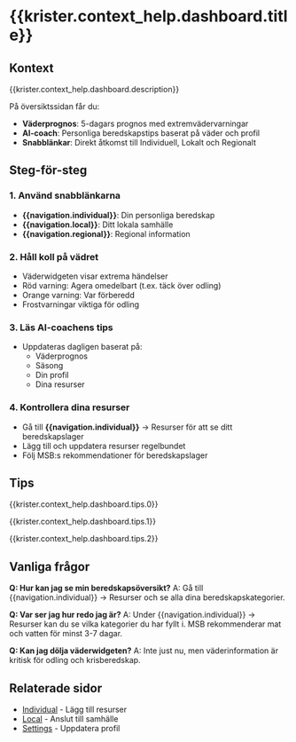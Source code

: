 # {{krister.context_help.dashboard.title}}

## Kontext

{{krister.context_help.dashboard.description}}

På översiktssidan får du:
- **Väderprognos**: 5-dagars prognos med extremvädervarningar
- **AI-coach**: Personliga beredskapstips baserat på väder och profil
- **Snabblänkar**: Direkt åtkomst till Individuell, Lokalt och Regionalt

## Steg-för-steg

### 1. Använd snabblänkarna
- **{{navigation.individual}}**: Din personliga beredskap
- **{{navigation.local}}**: Ditt lokala samhälle
- **{{navigation.regional}}**: Regional information

### 2. Håll koll på vädret
- Väderwidgeten visar extrema händelser
- Röd varning: Agera omedelbart (t.ex. täck över odling)
- Orange varning: Var förberedd
- Frostvarningar viktiga för odling

### 3. Läs AI-coachens tips
- Uppdateras dagligen baserat på:
  - Väderprognos
  - Säsong
  - Din profil
  - Dina resurser

### 4. Kontrollera dina resurser
- Gå till **{{navigation.individual}}** → Resurser för att se ditt beredskapslager
- Lägg till och uppdatera resurser regelbundet
- Följ MSB:s rekommendationer för beredskapslager

## Tips

{{krister.context_help.dashboard.tips.0}}

{{krister.context_help.dashboard.tips.1}}

{{krister.context_help.dashboard.tips.2}}

## Vanliga frågor

**Q: Hur kan jag se min beredskapsöversikt?**
A: Gå till {{navigation.individual}} → Resurser och se alla dina beredskapskategorier.

**Q: Var ser jag hur redo jag är?**
A: Under {{navigation.individual}} → Resurser kan du se vilka kategorier du har fyllt i. MSB rekommenderar mat och vatten för minst 3-7 dagar.

**Q: Kan jag dölja väderwidgeten?**
A: Inte just nu, men väderinformation är kritisk för odling och krisberedskap.

## Relaterade sidor
- [Individual](/help/individual/resources.md) - Lägg till resurser
- [Local](/help/local/home.md) - Anslut till samhälle
- [Settings](/help/settings/profile.md) - Uppdatera profil
